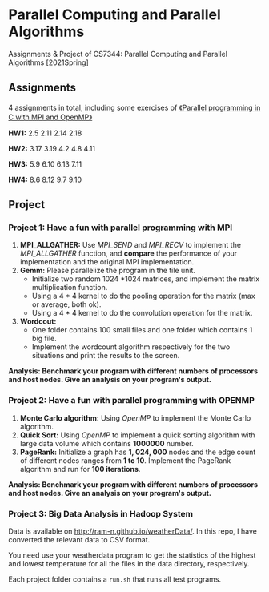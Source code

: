 # Parallel Computing and Parallel Algorithms

Assignments &amp; Project of CS7344:  Parallel Computing and Parallel Algorithms [2021Spring]

## Assignments

4 assignments in total, including some exercises of [《Parallel programming in C with MPI and OpenMP》](https://cs.ipb.ac.id/~auriza/parallel/book/Quinn.%202003.%20Parallel%20Programming%20in%20C%20with%20MPI%20and%20OpenMP.pdf)

**HW1:** 2.5 2.11 2.14 2.18

**HW2:** 3.17 3.19 4.2 4.8 4.11

**HW3:** 5.9 6.10 6.13 7.11

**HW4:** 8.6 8.12 9.7 9.10

## Project

### Project 1: Have a fun with parallel programming with MPI

1. **MPI_ALLGATHER:** Use *MPI_SEND* and *MPI_RECV* to implement the *MPI_ALLGATHER* function, and **compare** the performance of your implementation and the original MPI implementation.
2. **Gemm:** Please parallelize the program  in the tile unit.
   - Initialize two random 1024 *1024 matrices, and implement the matrix multiplication function.
   - Using a 4 * 4 kernel to do the pooling operation for the matrix (max or average, both ok).
   - Using a 4 * 4 kernel to do the convolution operation for the matrix.
3. **Wordcout:**
   - One folder contains 100 small files and one folder which contains 1 big file.
   - Implement the wordcount algorithm respectively for the two situations and print the results to the screen.

**Analysis: Benchmark your program with different numbers of processors and host nodes. Give an analysis on your program's output.**

### Project 2: Have a fun with parallel programming with OPENMP

1. **Monte Carlo algorithm:** Using *OpenMP* to implement the Monte Carlo algorithm.
2. **Quick Sort:** Using *OpenMP* to implement a quick sorting algorithm with large data volume which contains **1000000** number.
3. **PageRank:** Initialize a graph has **1, 024, 000** nodes and the edge count of different nodes ranges from **1 to 10**. Implement the PageRank algorithm and run for **100 iterations**.

**Analysis: Benchmark your program with different numbers of processors and host nodes. Give an analysis on your program's output.**

### Project 3: Big Data Analysis in Hadoop System

Data is available on http://ram-n.github.io/weatherData/. In this repo, I have converted the relevant data to CSV format.

You need use your weatherdata program to get the statistics of the highest and lowest temperature for all the files in the data directory, respectively.

Each project folder contains a `run.sh` that runs all test programs.


